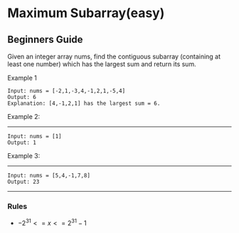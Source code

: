 # Maximum Subarray(easy)

## Beginners Guide

Given an integer array nums, find the contiguous subarray (containing at least one number) which has the largest sum and return its sum.

Example 1

```go=
Input: nums = [-2,1,-3,4,-1,2,1,-5,4]
Output: 6
Explanation: [4,-1,2,1] has the largest sum = 6.
```

Example 2:

---

```go=
Input: nums = [1]
Output: 1
```

Example 3:

---

```go=
Input: nums = [5,4,-1,7,8]
Output: 23
```

---

### Rules

* $-2^31 <= x <= 2^31 - 1$
